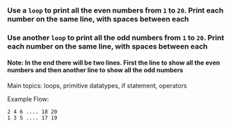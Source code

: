 ### Use a `loop` to print all the even numbers from `1` to `20`. Print each number on the same line, with spaces between each

### Use another `loop` to print all the odd numbers from `1` to `20`. Print each number on the same line, with spaces between each

#### Note: In the end there will be two lines. First the line to show all the even numbers and then another line to show all the odd numbers

Main topics: loops, primitive datatypes, if statement, operators

Example Flow:
```
2 4 6 .... 18 20
1 3 5 .... 17 19
```